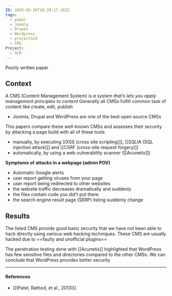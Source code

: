 ```yaml
---
ID: 2025-03-26T10:29:17.162Z
tags:
  - paper
  - Joomla
  - Drupal
  - Wordpress
  - projectSLR
  - CMS
Project:
  - SLR
---
```

Poorly written paper
## Context

A CMS (Content Management System) is *a system that’s lets you apply management principles to content*
Generally all CMSs fulfill common task of content like create, edit, publish
- Joomla, Drupal and WordPress are one of the best open source CMSs

This papers compare these well-known CMSs and assesses their security by attacking a page build with all of these tools
- manually, by executing [[XSS (cross site scripting)]], [[SQLIA (SQL injection attack)]] and [[CSRF (cross-site request forgery)]]
- automatically, by using a web vulnerability scanner ([[Acunetix]])

**Symptoms of attacks in a webpage (admin POV)**
- Automatic Google alerts
- user report getting viruses from your page
- user report being redirected to other websites
- the website traffic decreases dramatically and suddenly
- the files contain code you did't put there
- the search engine result page (SERP) listing suddenly change

## Results

The listed CMS provide good basic security that we have not been able to hack directly using various web hacking techniques. These CMS are usually hacked due to ==faulty and unofficial plugins==

The penetration testing done with [[Acunetix]] highlighted that WordPress has few sensitive files and directories compared to the other CMSs. We can conclude that WordPress provides better security

---
#### References
- [[(Patel, Rathod, et al., 2013)]]
